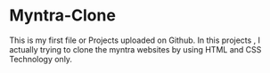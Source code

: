 # Myntra-Clone
This is my first file or Projects uploaded on Github.
In this projects , I actually trying to clone the myntra websites by using HTML and CSS Technology only.
